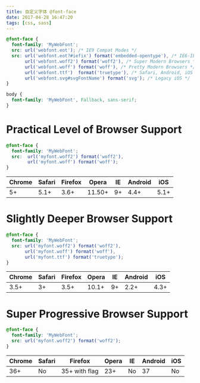 ```yaml
---
title: 自定义字体 @font-face
date: 2017-04-28 16:47:20
tags: [css, sass]
---
```


```css
@font-face {
  font-family: 'MyWebFont';
  src: url('webfont.eot'); /* IE9 Compat Modes */
  src: url('webfont.eot?#iefix') format('embedded-opentype'), /* IE6-IE8 */
       url('webfont.woff2') format('woff2'), /* Super Modern Browsers */
       url('webfont.woff') format('woff'), /* Pretty Modern Browsers */
       url('webfont.ttf')  format('truetype'), /* Safari, Android, iOS */
       url('webfont.svg#svgFontName') format('svg'); /* Legacy iOS */
}

body {
  font-family: 'MyWebFont', Fallback, sans-serif;
}
```

<!--more-->

# Practical Level of Browser Support

```css
@font-face {
  font-family: 'MyWebFont';
  src:  url('myfont.woff2') format('woff2'),
        url('myfont.woff') format('woff');
}
```

| Chrome | Safari | Firefox | Opera | IE | Android | iOS
| --- | --- | --- | --- | --- | --- | ---
| 5+ | 5.1+ | 3.6+ | 11.50+ | 9+ | 4.4+ | 5.1+

# Slightly Deeper Browser Support

```css 
@font-face {
  font-family: 'MyWebFont';
  src: url('myfont.woff2') format('woff2'),
       url('myfont.woff') format('woff'),
       url('myfont.ttf') format('truetype');
}
```

| Chrome | Safari | Firefox | Opera | IE | Android | iOS
| --- | --- | --- | --- | --- | --- | ---
| 3.5+ | 3+ | 3.5+ | 10.1+ | 9+ | 2.2+ | 4.3+

# Super Progressive Browser Support

```css
@font-face {
  font-family: 'MyWebFont';
  src: url('myfont.woff2') format('woff2');
}
```

| Chrome | Safari | Firefox | Opera | IE | Android | iOS
| --- | --- | --- | --- | --- | --- | ---
| 36+ | No | 35+ with flag | 23+ | No | 37 | No



